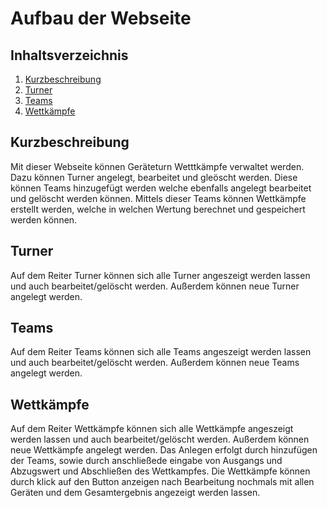 Aufbau der Webseite
=============================



Inhaltsverzeichnis
------------------
 1. [Kurzbeschreibung](#kurzbeschreibung)
 2. [Turner](#Turner)
 3. [Teams](#Teams)
 4. [Wettkämpfe](#Wettkämpe)






Kurzbeschreibung
----------------
Mit dieser Webseite können Geräteturn Wetttkämpfe verwaltet werden. Dazu können Turner angelegt, bearbeitet und gleöscht werden.
Diese können Teams hinzugefügt werden welche ebenfalls angelegt bearbeitet und gelöscht werden können.
Mittels dieser Teams können Wettkämpfe erstellt werden, welche in welchen Wertung berechnet und gespeichert werden können.

Turner
---------
Auf dem Reiter Turner können sich alle Turner angeszeigt werden lassen und auch bearbeitet/gelöscht werden. Außerdem können neue Turner angelegt werden.

Teams
---------
Auf dem Reiter Teams können sich alle Teams angeszeigt werden lassen und auch bearbeitet/gelöscht werden. Außerdem können neue Teams angelegt werden.

Wettkämpfe
---------
Auf dem Reiter Wettkämpfe können sich alle Wettkämpfe angeszeigt werden lassen und auch bearbeitet/gelöscht werden. Außerdem können neue Wettkämpfe angelegt werden.
Das Anlegen erfolgt durch hinzufügen der Teams, sowie durch anschließede eingabe von Ausgangs und Abzugswert und Abschließen des Wettkampfes.
Die Wettkämpfe können durch klick auf den Button anzeigen nach Bearbeitung nochmals mit allen Geräten und dem Gesamtergebnis angezeigt werden lassen.